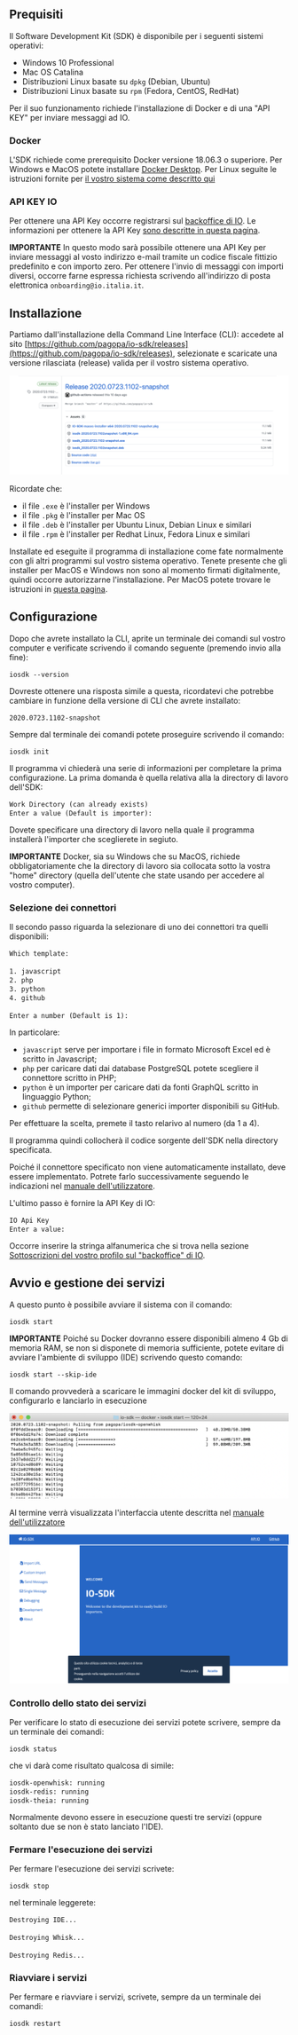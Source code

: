 ## Prequisiti

Il Software Development Kit (SDK) è disponibile per i seguenti sistemi operativi:

- Windows 10 Professional
- Mac OS Catalina
- Distribuzioni Linux basate su `dpkg` (Debian, Ubuntu)
- Distribuzioni Linux basate su `rpm` (Fedora, CentOS, RedHat)

Per il suo funzionamento richiede l'installazione di Docker e di una "API KEY" per inviare messaggi ad IO. 

### Docker

L'SDK richiede come prerequisito Docker versione 18.06.3 o superiore.
Per Windows e MacOS potete installare [Docker Desktop](https://www.docker.com/products/docker-desktop). Per Linux seguite le istruzioni fornite per [il vostro sistema come descritto qui](https://docs.docker.com/engine/install/)

### API KEY IO

Per ottenere una API Key occorre registrarsi sul [backoffice di IO](https://developer.io.italia.it/). Le informazioni per ottenere la API Key [sono descritte in questa pagina](https://developer.io.italia.it/openapi.html).

**IMPORTANTE** 
In questo modo sarà possibile ottenere una API Key per inviare messaggi al vosto indirizzo e-mail tramite un codice fiscale fittizio predefinito e con importo zero. Per ottenere l'invio di messaggi con importi diversi, occorre farne espressa richiesta scrivendo all'indirizzo di posta elettronica `onboarding@io.italia.it`.

## Installazione

Partiamo dall'installazione della Command Line Interface (CLI): accedete al sito [https://github.com/pagopa/io-sdk/releases](https://github.com/pagopa/io-sdk/releases), selezionate e scaricate una versione rilasciata (release) valida per il vostro sistema operativo.

![Releses](/docs/images/admin-releases.png)

Ricordate che: 
- il file `.exe` è l'installer per Windows
- il file `.pkg` è l'installer per Mac OS
- il file `.deb` è l'installer per Ubuntu Linux, Debian Linux e similari
- il file `.rpm` è l'installer per Redhat Linux, Fedora Linux e similari

Installate ed eseguite il programma di installazione come fate normalmente con gli altri programmi sul vostro sistema operativo. Tenete presente che gli installer per MacOS e Windows non sono al momento firmati digitalmente, quindi occorre autorizzarne l'installazione. Per MacOS potete trovare le istruzioni in [questa pagina](https://support.apple.com/it-it/HT202491).

## Configurazione

Dopo che avrete installato la CLI, aprite un terminale dei comandi sul vostro computer e verificate scrivendo il comando seguente (premendo invio alla fine):

```
iosdk --version
```

Dovreste ottenere una risposta simile a questa, ricordatevi che potrebbe cambiare in funzione della versione di CLI che avrete installato:

```
2020.0723.1102-snapshot
```

Sempre dal terminale dei comandi potete proseguire scrivendo il comando:

```
iosdk init
```

Il programma vi chiederà una serie di informazioni per completare la prima configurazione. La prima domanda è quella relativa alla la directory di lavoro dell'SDK:

```
Work Directory (can already exists)
Enter a value (Default is importer):
```

Dovete specificare una directory di lavoro nella quale il programma installerà l'importer che sceglierete in segiuto.

**IMPORTANTE** 
Docker, sia su Windows che su MacOS, richiede obbligatoriamente che la directory di lavoro sia collocata sotto la vostra "home" directory (quella dell'utente che state usando per accedere al vostro computer).

### Selezione dei connettori

Il secondo passo riguarda la selezionare di uno dei connettori tra quelli disponibili:

```
Which template:

1. javascript
2. php
3. python
4. github

Enter a number (Default is 1):
```

In particolare:

- `javascript` serve per importare i file in formato Microsoft Excel ed è scritto in Javascript;
- `php` per caricare dati dai database PostgreSQL potete scegliere il connettore scritto in PHP;
- `python` è un importer per caricare dati da fonti GraphQL scritto in linguaggio Python;
- `github` permette di selezionare generici importer disponibili su GitHub.

Per effettuare la scelta, premete il tasto relarivo al numero (da 1 a 4).

Il programma quindi collocherà il codice sorgente dell'SDK nella directory specificata. 

Poiché il connettore specificato non viene automaticamente installato, deve essere implementato. Potrete farlo successivamente seguendo le indicazioni nel [manuale dell'utilizzatore](/docs/utente.md).

L'ultimo passo è fornire la API Key di IO:

```
IO Api Key
Enter a value: 
```

Occorre inserire la stringa alfanumerica che si trova nella sezione [Sottoscrizioni del vostro profilo sul "backoffice" di IO](https://developer.io.italia.it/profile).

## Avvio e gestione dei servizi

A questo punto è possibile avviare il sistema con il comando:

```
iosdk start
```

**IMPORTANTE**
Poiché su Docker dovranno essere disponibili almeno 4 Gb di memoria RAM, se non si disponete di memoria sufficiente, potete evitare di avviare l'ambiente di sviluppo (IDE) scrivendo questo comando: 

```
iosdk start --skip-ide
```

Il comando provvederà a scaricare le immagini docker del kit di sviluppo, configurarlo e lanciarlo in esecuzione

![Releses](/docs/images/iosdk-docker-start.png)

Al termine verrà visualizzata l'interfaccia utente descritta nel [manuale dell'utilizzatore](/docs/utente.md)

![Releses](/docs/images/iosdk-web-ide-1.png)

### Controllo dello stato dei servizi

Per verificare lo stato di esecuzione dei servizi potete scrivere, sempre da un terminale dei comandi:

```
iosdk status
```

che vi darà come risultato qualcosa di simile:

```
iosdk-openwhisk: running
iosdk-redis: running
iosdk-theia: running
```

Normalmente devono essere in esecuzione questi tre servizi (oppure soltanto due se non è stato lanciato l'IDE).

### Fermare l'esecuzione dei servizi

Per fermare l'esecuzione dei servizi scrivete:

```
iosdk stop
```

nel terminale leggerete:

```
Destroying IDE...

Destroying Whisk...

Destroying Redis...
```

### Riavviare i servizi

Per fermare e riavviare i servizi, scrivete, sempre da un terminale dei comandi:

```
iosdk restart
```
